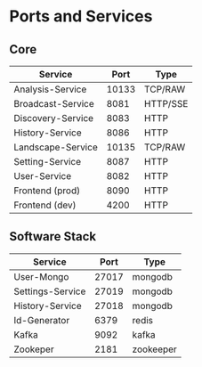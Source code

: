 # Ports and Services

## Core

Service                     | Port      | Type  
---                         | ---       | ---
Analysis-Service            | 10133     | TCP/RAW
Broadcast-Service           | 8081      | HTTP/SSE
Discovery-Service           | 8083      | HTTP
History-Service             | 8086      | HTTP
Landscape-Service           | 10135     | TCP/RAW
Setting-Service             | 8087      | HTTP
User-Service                | 8082      | HTTP
Frontend (prod)             | 8090      | HTTP
Frontend (dev)              | 4200      | HTTP

## Software Stack

Service                     | Port      | Type
---                         | ---       | ---
User-Mongo                  | 27017     | mongodb
Settings-Service            | 27019     | mongodb      
History-Service             | 27018     | mongodb
Id-Generator                | 6379      | redis
Kafka                       | 9092      | kafka
Zookeper                    | 2181      | zookeeper  
